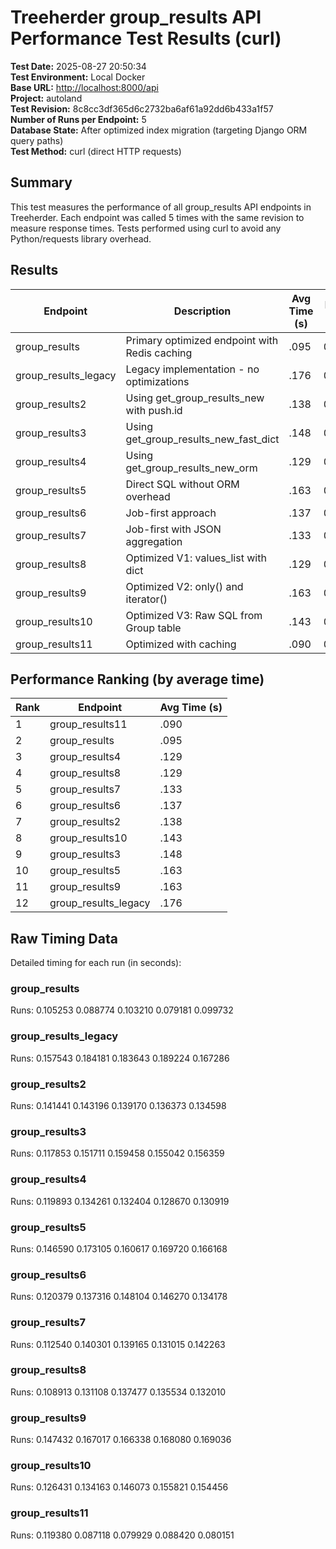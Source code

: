 # Treeherder group_results API Performance Test Results (curl)

**Test Date:** 2025-08-27 20:50:34  
**Test Environment:** Local Docker  
**Base URL:** <http://localhost:8000/api>  
**Project:** autoland  
**Test Revision:** 8c8cc3df365d6c2732ba6af61a92dd6b433a1f57  
**Number of Runs per Endpoint:** 5  
**Database State:** After optimized index migration (targeting Django ORM query paths)  
**Test Method:** curl (direct HTTP requests)

## Summary

This test measures the performance of all group_results API endpoints in Treeherder.
Each endpoint was called 5 times with the same revision to measure response times.
Tests performed using curl to avoid any Python/requests library overhead.

## Results

| Endpoint | Description | Avg Time (s) | Min Time (s) | Max Time (s) | Response Size (KB) |
|----------|-------------|--------------|--------------|--------------|-------------------|
| group_results | Primary optimized endpoint with Redis caching | .095 | 0.079181 | 0.105253 | 3983.1 |
| group_results_legacy | Legacy implementation - no optimizations | .176 | 0.157543 | 0.189224 | 3983.1 |
| group_results2 | Using get_group_results_new with push.id | .138 | 0.134598 | 0.143196 | 3983.1 |
| group_results3 | Using get_group_results_new_fast_dict | .148 | 0.117853 | 0.159458 | 3983.1 |
| group_results4 | Using get_group_results_new_orm | .129 | 0.119893 | 0.134261 | 3983.1 |
| group_results5 | Direct SQL without ORM overhead | .163 | 0.146590 | 0.173105 | 3983.1 |
| group_results6 | Job-first approach | .137 | 0.120379 | 0.148104 | 3983.1 |
| group_results7 | Job-first with JSON aggregation | .133 | 0.112540 | 0.142263 | 3983.1 |
| group_results8 | Optimized V1: values_list with dict | .129 | 0.108913 | 0.137477 | 3983.1 |
| group_results9 | Optimized V2: only() and iterator() | .163 | 0.147432 | 0.169036 | 3983.1 |
| group_results10 | Optimized V3: Raw SQL from Group table | .143 | 0.126431 | 0.155821 | 3983.1 |
| group_results11 | Optimized with caching | .090 | 0.079929 | 0.119380 | 3983.1 |

## Performance Ranking (by average time)

| Rank | Endpoint | Avg Time (s) |
|------|----------|--------------|
| 1 | group_results11 | .090 |
| 2 | group_results | .095 |
| 3 | group_results4 | .129 |
| 4 | group_results8 | .129 |
| 5 | group_results7 | .133 |
| 6 | group_results6 | .137 |
| 7 | group_results2 | .138 |
| 8 | group_results10 | .143 |
| 9 | group_results3 | .148 |
| 10 | group_results5 | .163 |
| 11 | group_results9 | .163 |
| 12 | group_results_legacy | .176 |

## Raw Timing Data

Detailed timing for each run (in seconds):

### group_results

Runs: 0.105253 0.088774 0.103210 0.079181 0.099732

### group_results_legacy

Runs: 0.157543 0.184181 0.183643 0.189224 0.167286

### group_results2

Runs: 0.141441 0.143196 0.139170 0.136373 0.134598

### group_results3

Runs: 0.117853 0.151711 0.159458 0.155042 0.156359

### group_results4

Runs: 0.119893 0.134261 0.132404 0.128670 0.130919

### group_results5

Runs: 0.146590 0.173105 0.160617 0.169720 0.166168

### group_results6

Runs: 0.120379 0.137316 0.148104 0.146270 0.134178

### group_results7

Runs: 0.112540 0.140301 0.139165 0.131015 0.142263

### group_results8

Runs: 0.108913 0.131108 0.137477 0.135534 0.132010

### group_results9

Runs: 0.147432 0.167017 0.166338 0.168080 0.169036

### group_results10

Runs: 0.126431 0.134163 0.146073 0.155821 0.154456

### group_results11

Runs: 0.119380 0.087118 0.079929 0.088420 0.080151
